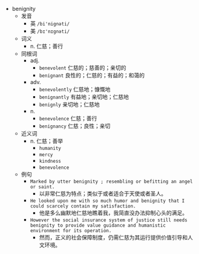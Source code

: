- benignity
  - 发音
    - 英 `/bi'nignəti/`
    - 美 `/bɪ'nɪgnəti/`
  - 词义
    - n. 仁慈；善行
  - 同根词
    - adj.
      - `benevolent` 仁慈的；慈善的；亲切的
      - `benignant` 良性的；仁慈的；有益的；和蔼的
    - adv.
      - `benevolently` 仁慈地；慷慨地
      - `benignantly` 有益地；亲切地；仁慈地
      - `benignly` 亲切地；仁慈地
    - n.
      - `benevolence` 仁慈；善行
      - `benignancy` 仁慈；良性；亲切
  - 近义词
    - n. 仁慈；善举
      - `humanity`
      - `mercy`
      - `kindness`
      - `benevolence`
  - 例句
    - `Marked by utter benignity ; resembling or befitting an angel or saint.`
      - 以非常仁慈为特点；类似于或者适合于天使或者圣人。
    - `He looked upon me with so much humor and benignity that I could scarcely contain my satisfaction.`
      - 他是多么幽默地仁慈地瞧着我，我简直没办法抑制心头的满足。
    - `However the social insurance system of justice still needs benignity to provide value guidance and humanistic environment for its operation.`
      - 然而，正义的社会保障制度，仍需仁慈为其运行提供价值引导和人文环境。

